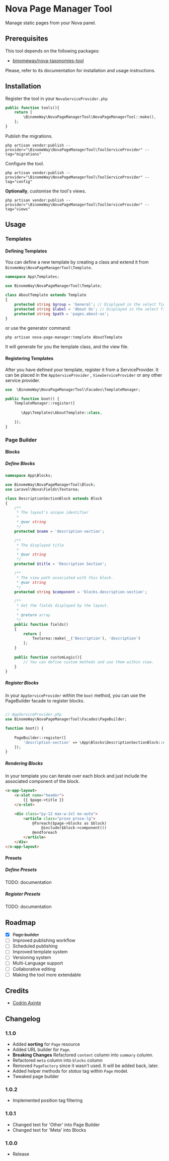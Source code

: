 # Nova Page Manager Tool

Manage static pages from your Nova panel.

## Prerequisites

This tool depends on the following packages:

- [binomeway/nova-taxonomies-tool](https://github.com/binomeway/nova-taxonomies-tool)

Please, refer to its documentation for installation and usage instructions.

## Installation

Register the tool in your `NovaServiceProvider.php`

```php
public function tools(){
    return [
        \BinomeWay\NovaPageManagerTool\NovaPageManagerTool::make(),
    ];
}
```

Publish the migrations.

```shell
php artisan vendor:publish --provider="\BinomeWay\NovaPageManagerTool\ToolServiceProvider" --tag="migrations"
```

Configure the tool.

```shell
php artisan vendor:publish --provider="\BinomeWay\NovaPageManagerTool\ToolServiceProvider" --tag="config"
```

**Optionally**, customise the tool's views.

```shell
php artisan vendor:publish --provider="\BinomeWay\NovaPageManagerTool\ToolServiceProvider" --tag="views"
```

## Usage

### Templates

#### Defining Templates

You can define a new template by creating a class and extend it from `BinomeWay\NovaPageManagerTool\Template`.

```php
namespace App\Templates;

use BinomeWay\NovaPageManagerTool\Template;

class AboutTemplate extends Template
{
    protected string $group = 'General'; // Displayed in the select field
    protected string $label = 'About Us'; // Displayed in the select field
    protected string $path = 'pages.about-us';
}

```

or use the generator command:

```shell
php artisan nova-page-manager:template AboutTemplate
```

It will generate for you the template class, and the view file.

#### Registering Templates

After you have defined your template, register it from a ServiceProvider. It can be placed in the `AppServiceProvider`
, `ViewServiceProvider` or any other service provider.

```php
use  \BinomeWay\NovaPageManagerTool\Facades\TemplateManager;

public function boot() {
    TemplateManager::register([
   
       \App\Templates\AboutTemplate::class,
   
    ]);
}
```

### Page Builder

#### Blocks

##### Define Blocks

```php
namespace App\Blocks;

use BinomeWay\NovaPageManagerTool\Block;
use Laravel\Nova\Fields\Textarea;

class DescriptionSectionBlock extends Block
{
    /**
     * The layout's unique identifier
     *
     * @var string
     */
    protected $name = 'description-section';

    /**
     * The displayed title
     *
     * @var string
     */
    protected $title = 'Description Section';

    /**
     * The view path associated with this block.
     * @var string
     */
    protected string $component = 'blocks.description-section';

    /**
     * Get the fields displayed by the layout.
     *
     * @return array
     */
    public function fields()
    {
        return [
            Textarea::make(__('Description'), 'description')
        ];
    }
    
    public function customLogic(){
        // You can define custom methods and use them within view.
    }
}
```

##### Register Blocks

In your `AppServiceProvider` within the `boot` method, you can use the PageBuilder facade to register blocks.

```php

// AppServiceProvider.php
use BinomeWay\NovaPageManagerTool\Facades\PageBuilder;

function boot() {
    
    PageBuilder::register([
        'description-section' => \App\Blocks\DescriptionSectionBlock::class,
    ]);
}
```

##### Rendering Blocks

In your template you can iterate over each block and just include the associated component of the block.

```html
<x-app-layout>
    <x-slot name="header">
        {{ $page->title }}
    </x-slot>

    <div class="py-12 max-w-2xl mx-auto">
        <article class="prose prose-lg">
            @foreach($page->blocks as $block)
                @include($block->component())
            @endforeach
        </article>
    </div>
</x-app-layout>
```

#### Presets

##### Define Presets

TODO: documentation

##### Register Presets

TODO: documentation

## Roadmap

- [X] ~~Page builder~~
- [ ] Improved publishing workflow
- [ ] Scheduled publishing
- [ ] Improved template system
- [ ] Versioning system
- [ ] Multi-Language support
- [ ] Collaborative editing
- [ ] Making the tool more extendable

## Credits

- [Codrin Axinte](https://github.com/codrin-axinte)

## Changelog

### 1.1.0

- Added **sorting** for `Page` resource
- Added URL builder for `Page`.
- **Breaking Changes** Refactored `content` column into `summary` column.
- Refactored `meta` column into `blocks` column
- Removed `PageFactory` since it wasn't used. It will be added back, later.
- Added helper methods for *status* tag within `Page` model.
- Tweaked page builder

### 1.0.2

- Implemented position tag filtering

### 1.0.1

- Changed text for 'Other' into Page Builder
- Changed text for 'Meta' into Blocks

### 1.0.0

- Release
